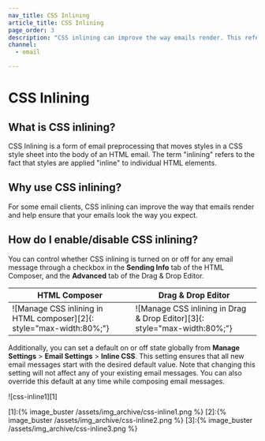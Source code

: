```yaml
---
nav_title: CSS Inlining
article_title: CSS Inlining
page_order: 3
description: "CSS inlining can improve the way emails render. This reference article covers how to enable CSS inlining and some best practices."
channel:
  - email

---
```

# CSS Inlining

## What is CSS inlining?

CSS Inlining is a form of email preprocessing that moves styles in a CSS style sheet into the body of an HTML email. The term "inlining" refers to the fact that styles are applied "inline" to individual HTML elements.

## Why use CSS inlining?

For some email clients, CSS inlining can improve the way that emails render and help ensure that your emails look the way you expect.

## How do I enable/disable CSS inlining?

You can control whether CSS inlining is turned on or off for any email message through a checkbox in the **Sending Info** tab of the HTML Composer, and the **Advanced** tab of the Drag & Drop Editor.

| HTML Composer | Drag & Drop Editor|
| --- | --- |
| ![Manage CSS inlining in HTML composer][2]{: style="max-width:80%;"} | ![Manage CSS inlining in Drag & Drop Editor][3]{: style="max-width:80%;"} |

Additionally, you can set a default on or off state globally from **Manage Settings** > **Email Settings** > **Inline CSS**. This setting ensures that all new email messages start with the desired default value. Note that changing this setting will not affect any of your existing email messages. You can also override this default at any time while composing email messages.

![css-inline1][1]

[1]:{% image_buster /assets/img_archive/css-inline1.png %}
[2]:{% image_buster /assets/img_archive/css-inline2.png %}
[3]:{% image_buster /assets/img_archive/css-inline3.png %}
